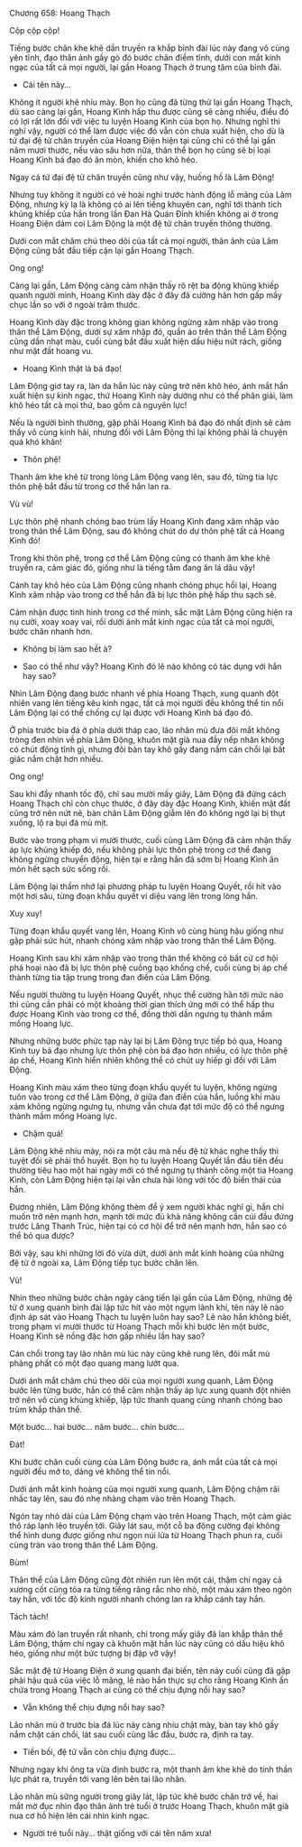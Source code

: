 




Chương 658: Hoang Thạch


Cộp cộp cộp!

Tiếng bước chân khe khẽ dần truyền ra khắp bình đài lúc này đang vô cùng yên tĩnh, đạo thân ảnh gầy gò đó bước chân điềm tĩnh, dưới con mắt kinh ngạc của tất cả mọi người, lại gần Hoang Thạch ở trung tâm của bình đài.

- Cái tên này…

Không ít người khẽ nhíu mày. Bọn họ cũng đã từng thử lại gần Hoang Thạch, dù sao càng lại gần, Hoang Kình hấp thu được cũng sẽ càng nhiều, điều đó có lợi rất lớn đối với việc tu luyện Hoang Kình của bọn họ. Nhưng nghĩ thì nghĩ vậy, người có thể làm được việc đó vẫn còn chưa xuất hiện, cho dù là tứ đại đệ tử chân truyền của Hoang Điện hiện tại cũng chỉ có thể lại gần năm mươi thước, nếu vào sâu hơn nữa, thân thể bọn họ cũng sẽ bị loại Hoang Kình bá đạo đó ăn mòn, khiến cho khô héo.

Ngay cả tứ đại đệ tử chân truyền cũng như vậy, huống hồ là Lâm Động!

Nhưng tuy không ít người có vẻ hoài nghi trước hành động lỗ mãng của Lâm Động, nhưng kỳ lạ là không có ai lên tiếng khuyên can, nghĩ tới thành tích khủng khiếp của hắn trong lần Đan Hà Quán Đỉnh khiến không ai ở trong Hoang Điện dám coi Lâm Động là một đệ tử chân truyền thông thường.

Dưới con mắt chăm chú theo dõi của tất cả mọi người, thân ảnh của Lâm Động cũng bắt đầu tiếp cận lại gần Hoang Thạch.

Ong ong!

Càng lại gần, Lâm Động càng cảm nhận thấy rõ rệt ba động khủng khiếp quanh người mình, Hoang Kình dày đặc ở đây đã cường hãn hơn gấp mấy chục lần so với ở ngoài trăm thước.

Hoang Kình dày đặc trong không gian không ngừng xâm nhập vào trong thân thể Lâm Động, dưới sự xâm nhập đó, quần áo trên thân thể Lâm Động cũng dần nhạt màu, cuối cùng bắt đầu xuất hiện dấu hiệu nứt rách, giống như mặt đất hoang vu.

- Hoang Kình thật là bá đạo!

Lâm Động giơ tay ra, làn da hắn lúc này cũng trở nên khô héo, ánh mắt hắn xuất hiện sự kinh ngạc, thứ Hoang Kình này dường như có thể phân giải, làm khô héo tất cả mọi thứ, bao gồm cả nguyên lực!

Nếu là người bình thường, gặp phải Hoang Kình bá đạo đó nhất định sẽ cảm thấy vô cùng kinh hãi, nhưng đối với Lâm Động thì lại không phải là chuyện quá khó khăn!

- Thôn phệ!

Thanh âm khe khẽ từ trong lòng Lâm Động vang lên, sau đó, từng tia lực thôn phệ bắt đầu từ trong cơ thể hắn lan ra.

Vù vù!

Lực thôn phệ nhanh chóng bao trùm lấy Hoang Kình đang xâm nhập vào trong thân thể Lâm Động, sau đó không chút do dự thôn phệ tất cả Hoang Kình đó!

Trong khi thôn phệ, trong cơ thể Lâm Động cũng có thanh âm khe khẽ truyền ra, cảm giác đó, giống như là tiếng tằm đang ăn lá dâu vậy!

Cánh tay khô héo của Lâm Động cũng nhanh chóng phục hồi lại, Hoang Kình xâm nhập vào trong cơ thể hắn đã bị lực thôn phệ hấp thu sạch sẽ.

Cảm nhận được tình hình trong cơ thể mình, sắc mặt Lâm Động cũng hiện ra nụ cười, xoay xoay vai, rồi dưới ánh mắt kinh ngạc của tất cả mọi người, bước chân nhanh hơn.

- Không bị làm sao hết à?

- Sao có thể như vậy? Hoang Kình đó lẽ nào không có tác dụng với hắn hay sao?

Nhìn Lâm Động đang bước nhanh về phía Hoang Thạch, xung quanh đột nhiên vang lên tiếng kêu kinh ngạc, tất cả mọi người đều không thể tin nổi Lâm Động lại có thể chống cự lại được với Hoang Kình bá đạo đó.

Ở phía trước bia đá ở phía dưới tháp cao, lão nhân mù đưa đôi mắt không tròng đen nhìn về phía Lâm Động, khuôn mặt già nua đầy nếp nhăn không có chút động tĩnh gì, nhưng đôi bàn tay khô gầy đang nắm cán chổi lại bất giác nắm chặt hơn nhiều.

Ong ong!

Sau khi đẩy nhanh tốc độ, chỉ sau mười mấy giây, Lâm Động đã đứng cách Hoang Thạch chỉ còn chục thước, ở đây dày đặc Hoang Kình, khiến mặt đất cũng trở nên nứt nẻ, bàn chân Lâm Động giẫm lên đó không ngờ lại bị thụt xuống, lộ ra bụi đá mù mịt.

Bước vào trong phạm vi mười thước, cuối cùng Lâm Động đã cảm nhận thấy áp lực khủng khiếp đó, nếu không phải lực thôn phệ trong cơ thể đang không ngừng chuyển động, hiện tại e rằng hắn đã sớm bị Hoang Kình ăn mòn hết sạch sức sống rồi.

Lâm Động lại thầm nhớ lại phương pháp tu luyện Hoang Quyết, rồi hít vào một hơi sâu, từng đoạn khẩu quyết vi diệu vang lên trong lòng hắn.

Xuy xuy!

Từng đoạn khẩu quyết vang lên, Hoang Kình vô cùng hùng hậu giống như gặp phải sức hút, nhanh chóng xâm nhập vào trong thân thể Lâm Động.

Hoang Kình sau khi xâm nhập vào trong thân thể không có bất cứ cơ hội phá hoại nào đã bị lực thôn phệ cuồng bạo khống chế, cuối cùng bị áp chế thành từng tia tập trung trong đan điền của Lâm Động.

Nếu người thường tu luyện Hoang Quyết, nhục thể cường hãn tới mức nào thì cũng cần phải có một khoảng thời gian thích ứng mới có thể hấp thu được Hoang Kình vào trong cơ thể, đồng thời dần ngưng tụ thành mầm mống Hoang lực.

Nhưng những bước phức tạp này lại bị Lâm Động trực tiếp bỏ qua, Hoang Kình tuy bá đạo nhưng lực thôn phệ còn bá đạo hơn nhiều, có lực thôn phệ áp chế, Hoang Kình hiển nhiên không thể có chút uy hiếp gì đối với Lâm Động.

Hoang Kình màu xám theo từng đoạn khẩu quyết tu luyện, không ngừng tuôn vào trong cơ thể Lâm Động, ở giữa đan điền của hắn, luồng khí màu xám không ngừng ngưng tụ, nhưng vẫn chưa đạt tới mức độ có thể ngưng thành mầm mống Hoang lực.

- Chậm quá!

Lâm Động khẽ nhíu mày, nói ra một câu mà nếu đệ tử khác nghe thấy thì tuyệt đối sẽ phải thổ huyết. Bọn họ tu luyện Hoang Quyết lần đầu tiên đều thường tiêu hao một hai ngày mới có thể ngưng tụ thành công một tia Hoang Kình, còn Lâm Động hiện tại lại vẫn chưa hài lòng với tốc độ biến thái của hắn.

Đương nhiên, Lâm Động không thèm để ý xem người khác nghĩ gì, hắn chỉ muốn trở nên mạnh hơn, mạnh tới mức đủ khả năng không cần cúi đầu đứng trước Lăng Thanh Trúc, hiện tại có cơ hội để trở nên mạnh hơn, hắn sao có thể bỏ qua được?

Bởi vậy, sau khi những lời đó vừa dứt, dưới ánh mắt kinh hoàng của những đệ tử ở ngoài xa, Lâm Động tiếp tục bước chân lên.

Vù!

Nhìn theo những bước chân ngày càng tiến lại gần của Lâm Động, những đệ tử ở xung quanh bình đài lập tức hít vào một ngụm lãnh khí, tên này lẽ nào định áp sát vào Hoang Thạch tu luyện luôn hay sao? Lẽ nào hắn không biết, trong phạm vi mười thước từ Hoang Thạch mỗi khi bước lên một bước, Hoang Kình sẽ nồng đặc hơn gấp nhiều lần hay sao?

Cán chổi trong tay lão nhân mù lúc này cũng khẽ rung lên, đôi mắt mù phảng phất có một đạo quang mang lướt qua.

Dưới ánh mắt chăm chú theo dõi của mọi người xung quanh, Lâm Động bước lên từng bước, hắn có thể cảm nhận thấy áp lực xung quanh đột nhiên trở nên vô cùng khủng khiếp, lập tức thanh quang cũng nhanh chóng bao trùm khắp thân thể.

Một bước… hai bước… năm bước… chín bước…

Đát!

Khi bước chân cuối cùng của Lâm Động bước ra, ánh mắt của tất cả mọi người đều mở to, dáng vẻ không thể tin nổi.

Dưới ánh mắt kinh hoàng của mọi người xung quanh, Lâm Động chậm rãi nhấc tay lên, sau đó nhẹ nhàng chạm vào trên Hoang Thạch.

Ngón tay nhỏ dài của Lâm Động chạm vào trên Hoang Thạch, một cảm giác thô ráp lạnh lẽo truyền tới. Giây lát sau, một cỗ ba động cường đại không thể hình dung được giống như ngọn núi lửa từ Hoang Thạch phun ra, cuối cùng tràn vào trong thân thể Lâm Động.

Bùm!

Thân thể của Lâm Động cũng đột nhiên run lên một cái, thậm chí ngay cả xương cốt cũng tỏa ra từng tiếng răng rắc nho nhỏ, một màu xám theo ngón tay hắn, với tốc độ kinh người nhanh chóng lan ra khắp cánh tay hắn.

Tách tách!

Màu xám đó lan truyền rất nhanh, chỉ trong mấy giây đã lan khắp thân thể Lâm Động, thậm chí ngay cả khuôn mặt hắn lúc này cũng có dấu hiệu khô héo, giống như một bức tượng bị đập vỡ vậy!

Sắc mặt đệ tử Hoang Điện ở xung quanh đại biến, tên này cuối cũng đã gặp phải hậu quả của việc lỗ mãng, lẽ nào hắn thực sự cho rằng Hoang Kình ẩn chứa trong Hoang Thạch ai cũng có thể chịu đựng nổi hay sao?

- Vẫn không thể chịu đựng nổi hay sao?

Lão nhân mù ở trước bia đá lúc này càng nhíu chặt mày, bàn tay khô gầy nắm chặt cán chổi, lát sau cuối cùng lắc đầu, bước ra, định ra tay.

- Tiền bối, đệ tử vẫn còn chịu đựng được…

Nhưng ngay khi ông ta vừa định bước ra, một thanh âm khe khẽ do tinh thần lực phát ra, truyền tới vang lên bên tai lão nhân.

Lão nhân mù sững người trong giây lát, lập tức khẽ bước chân trở về, hai mắt mờ đục nhìn đạo thân ảnh trẻ tuổi ở trước Hoang Thạch, khuôn mặt già nua cơ hồ hiện lên cái nhìn kinh ngạc.

- Người trẻ tuổi này… thật giống với cái tên năm xưa!




